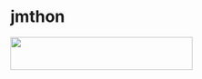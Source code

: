 # jmthon

<p align="left"><a href="https://heroku.com/deploy?template=https://github.com/moha55h/roz"> <img src="https://img.shields.io/badge/Deploy%20To%20Heroku-purple?style=for-the-badge&logo=heroku" width="320" height="58.45"/></a></p>

